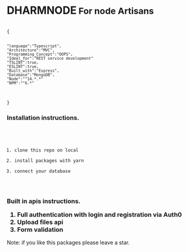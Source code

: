 
<div>
<h1>DHARMNODE<small> For  node Artisans</small></h1>

<code>
{

    "language":"Typescript",
    "Architecture":"MVC",
    "Programming_Concept":"OOPS",
    "Ideal_for":"REST service development"
    "TSLINT":true,
    "ESLINT":true,
    "Built_with":"Express",
    "Database":"MongoDB",
    "Node":"^14.*.*"
    "NPM":"^6.*"
}
</code>


<h3>
Installation instructions.
</h3>
<code>

<ol>
<li>clone this repo on local</li>
<li>install packages with yarn</li>
<li>connect your database</li>
</ol>
</code>

<h3>
Built in apis instructions.
<ol>
<li>Full authentication with login and registration via Auth0</li>
<li>Upload files api</li>
<li>Form validation</li>
</ol>
</h3>



<note>
Note: if you like this packages please leave a star.
</note>



</div>